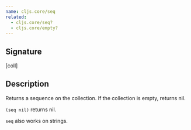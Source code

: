 ```yaml
---
name: cljs.core/seq
related:
  - cljs.core/seq?
  - cljs.core/empty?
---
```


## Signature
[coll]


## Description

Returns a sequence on the collection. If the collection is empty, returns nil.

`(seq nil)` returns nil.

`seq` also works on strings.
